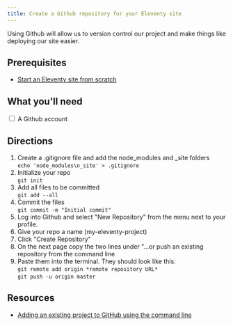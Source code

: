 ```yaml
---
title: Create a Github repository for your Eleventy site
---
```


Using Github will allow us to version control our project and make things like deploying our site easier.

## Prerequisites

- [Start an Eleventy site from scratch](/recipes/start-an-eleventy-site-from-scratch/)

## What you'll need

<input type="checkbox"> A Github account

## Directions

1. Create a .gitignore file and add the node_modules and _site folders\
`echo 'node_modules\n_site' > .gitignore`
2. Initialize your repo\
`git init`
3. Add all files to be committed\
`git add --all`
4. Commit the files\
`git commit -m "Initial commit"`
5. Log into Github and select "New Repository" from the menu next to your profile.
6. Give your repo a name (my-eleventy-project)
7. Click "Create Repository"
8. On the next page copy the two lines under "...or push an existing repository from the command line
9. Paste them into the terminal. They should look like this:\
`git remote add origin *remote repository URL*`\
`git push -u origin master`

## Resources

* [Adding an existing project to GitHub using the command line](https://docs.github.com/en/github/importing-your-projects-to-github/adding-an-existing-project-to-github-using-the-command-line)